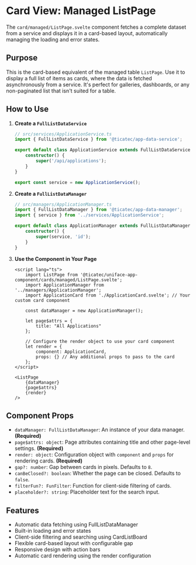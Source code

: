 # Card View: Managed ListPage

The `card/managed/ListPage.svelte` component fetches a complete dataset from a service and displays it in a card-based layout, automatically managing the loading and error states.

## Purpose

This is the card-based equivalent of the managed table `ListPage`. Use it to display a full list of items as cards, where the data is fetched asynchronously from a service. It's perfect for galleries, dashboards, or any non-paginated list that isn't suited for a table.

## How to Use

1.  **Create a `FullListDataService`**

    ```ts
    // src/services/ApplicationService.ts
    import { FullListDataService } from '@ticatec/app-data-service';

    export default class ApplicationService extends FullListDataService {
        constructor() {
            super('/api/applications');
        }
    }

    export const service = new ApplicationService();
    ```

2.  **Create a `FullListDataManager`**

    ```ts
    // src/managers/ApplicationManager.ts
    import { FullListDataManager } from '@ticatec/app-data-manager';
    import { service } from '../services/ApplicationService';

    export default class ApplicationManager extends FullListDataManager {
        constructor() {
            super(service, 'id');
        }
    }
    ```

3.  **Use the Component in Your Page**

    ```svelte
    <script lang="ts">
        import ListPage from '@ticatec/uniface-app-component/cards/managed/ListPage.svelte';
        import ApplicationManager from '../managers/ApplicationManager';
        import ApplicationCard from './ApplicationCard.svelte'; // Your custom card component

        const dataManager = new ApplicationManager();

        let page$attrs = {
            title: "All Applications"
        };

        // Configure the render object to use your card component
        let render = {
            component: ApplicationCard,
            props: {} // Any additional props to pass to the card
        };
    </script>

    <ListPage 
        {dataManager}
        {page$attrs}
        {render}
    />
    ```

## Component Props

-   `dataManager: FullListDataManager`: An instance of your data manager. **(Required)**
-   `page$attrs: object`: Page attributes containing title and other page-level settings. **(Required)**
-   `render: object`: Configuration object with `component` and `props` for rendering cards. **(Required)**
-   `gap?: number`: Gap between cards in pixels. Defaults to `8`.
-   `canBeClosed?: boolean`: Whether the page can be closed. Defaults to `false`.
-   `filterFun?: FunFilter`: Function for client-side filtering of cards.
-   `placeholder?: string`: Placeholder text for the search input.

## Features

-   Automatic data fetching using FullListDataManager
-   Built-in loading and error states
-   Client-side filtering and searching using CardListBoard
-   Flexible card-based layout with configurable gap
-   Responsive design with action bars
-   Automatic card rendering using the render configuration
